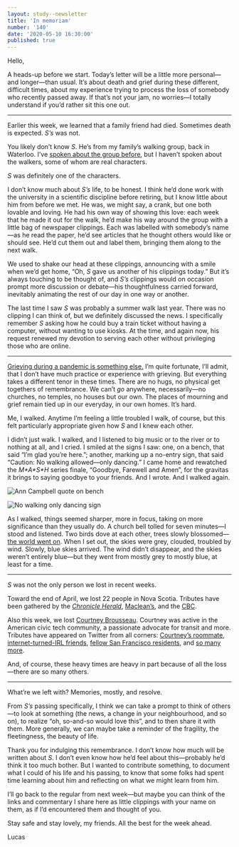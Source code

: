 ```yaml
---
layout: study--newsletter
title: 'In memoriam'
number: '140'
date: '2020-05-10 16:30:00'
published: true
---
```


Hello,

A heads-up before we start. Today’s letter will be a little more personal—and longer—than usual. It’s about death and grief during these different, difficult times, about my experience trying to process the loss of somebody who recently passed away. If that’s not your jam, no worries—I totally understand if you’d rather sit this one out.



---

Earlier this week, we learned that a family friend had died. Sometimes death is expected. _S’s_ was not.

You likely don’t know _S_. He’s from my family’s walking group, back in Waterloo. I’ve [spoken about the group before](https://lucascherkewski.com/hit-and-miss/107-walking-group/), but I haven’t spoken about the walkers, some of whom are real characters.

_S_ was definitely one of the characters.

I don’t know much about _S’s_ life, to be honest. I think he’d done work with the university in a scientific discipline before retiring, but I know little about him from before we met. He was, we might say, a crank, but one both lovable and loving. He had his own way of showing this love: each week that he made it out for the walk, he’d make his way around the group with a little bag of newspaper clippings. Each was labelled with somebody’s name—as he read the paper, he’d see articles that he thought others would like or should see. He’d cut them out and label them, bringing them along to the next walk.

We used to shake our head at these clippings, announcing with a smile when we’d get home, “Oh, _S_ gave us another of his clippings today.” But it’s always touching to be thought of, and _S’s_ clippings would on occasion prompt more discussion or debate—his thoughtfulness carried forward, inevitably animating the rest of our day in one way or another.

The last time I saw _S_ was probably a summer walk last year. There was no clipping I can think of, but we definitely discussed the news. I specifically remember _S_ asking how he could buy a train ticket without having a computer, without wanting to use kiosks. At the time, and again now, his request renewed my devotion to serving each other without privileging those who are online.



---

[Grieving during a pandemic is something else.](https://www.newyorker.com/magazine/2020/05/11/reinventing-grief-in-an-era-of-enforced-isolation) I’m quite fortunate, I’ll admit, that I don’t have much practice or experience with grieving. But everything takes a different tenor in these times. There are no hugs, no physical get togethers of remembrance. We can’t _go_ anywhere, necessarily—no churches, no temples, no houses but our own. The places of mourning and grief remain tied up in our everyday, in our own homes. It’s hard.

Me, I walked. Anytime I’m feeling a little troubled I walk, of course, but this felt particularly appropriate given how _S_ and I knew each other.

I didn’t just walk. I walked, and I listened to big music or to the river or to nothing at all, and I cried. I smiled at the signs I saw: one, on a bench, that said “I’m glad you’re here.”; another, marking up a no-entry sign, that said “Caution: No walking allowed—only dancing.” I came home and rewatched the _M\*A\*S\*H_ series finale, “Goodbye, Farewell and Amen”, for the gravitas it brings to saying goodbye to your friends. And I wrote. And I walked again.

 ![Ann Campbell quote on bench](https://buttondown.s3.us-west-2.amazonaws.com/images/22101cc4-40ea-4516-bc0d-a5ddda487703.jpg) 

 ![No walking only dancing sign](https://buttondown.s3.us-west-2.amazonaws.com/images/1455faae-21a7-4fb1-b596-991ea7e4b5c5.jpg) 

As I walked, things seemed sharper, more in focus, taking on more significance than they usually do. A church bell tolled for seven minutes—I stood and listened. Two birds dove at each other, trees slowly blossomed—[the world went on](https://www.brainpickings.org/2014/09/24/mary-oliver-reads-wild-geese/). When I set out, the skies were grey, clouded, troubled by wind. Slowly, blue skies arrived. The wind didn’t disappear, and the skies weren’t entirely blue—but they went from mostly grey to mostly blue, at least for a time.



---

_S_ was not the only person we lost in recent weeks.

Toward the end of April, we lost 22 people in Nova Scotia. Tributes have been gathered by the [_Chronicle Herald_](https://www.thechronicleherald.ca/news/local/portraits-of-lives-lost-the-22-victims-of-the-nova-scotia-mass-shooting-439735/), [Maclean’s](https://www.macleans.ca/news/canada/they-were-so-appreciated-and-loved/), and the [CBC](https://www.cbc.ca/news2/interactives/ns-memorial/).

Also this week, we lost [Courtney Brousseau](https://courtneybrousseau.github.io/). Courtney was active in the American civic tech community, a passionate advocate for transit and more. Tributes have appeared on Twitter from all corners: [Courtney’s roommate](https://twitter.com/qkate/status/1257602062579142656), [internet-turned-IRL friends](https://twitter.com/emolyfong/status/1257516416082735104), [fellow San Francisco residents](https://twitter.com/NellieBowles/status/1258054183435087873), and [so many more](https://twitter.com/search?q=Courtney%20Brousseau&src=typed_query).

And, of course, these heavy times are heavy in part because of all the loss—there are so many others.



---

What’re we left with? Memories, mostly, and resolve.

From _S’s_ passing specifically, I think we can take a prompt to think of others—to look at something (the news, a change in your neighbourhood, and so on), to realize “oh, so-and-so would love this”, and to then share it with them. More generally, we can maybe take a reminder of the fragility, the fleetingness, the beauty of life.

Thank you for indulging this remembrance. I don’t know how much will be written about _S_. I don’t even know how he’d feel about this—probably he’d think it too much bother. But I wanted to contribute something, to document what I could of his life and his passing, to know that some folks had spent time learning about him and reflecting on what we might learn from him.

I’ll go back to the regular from next week—but maybe you can think of the links and commentary I share here as little clippings with your name on them, as if I’d encountered them and thought of you.

Stay safe and stay lovely, my friends. All the best for the week ahead.

Lucas
